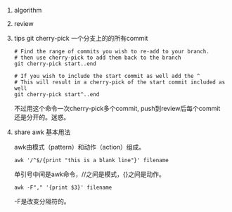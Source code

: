 1. algorithm

2. review

3. tips git cherry-pick 一个分支上的的所有commit

   ```shell
   # Find the range of commits you wish to re-add to your branch.
   # then use cherry-pick to add them back to the branch
   git cherry-pick start..end
   
   # If you wish to include the start commit as well add the ^
   # This will result in a cherry-pick of the start commit included as well 
   git cherry-pick start^..end
   ```

   不过用这个命令一次cherry-pick多个commit, push到review后每个commit 还是分开的。迷惑。

4. share awk 基本用法

   awk由模式（pattern）和动作（action）组成。

   ```shell
   awk '/^$/{print "this is a blank line"}' filename
   ```

   单引号中间是awk命令，//之间是模式，{}之间是动作。

   ```shell
   awk -F"," '{print $3}' filename
   ```

   -F是改变分隔符的。